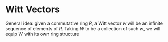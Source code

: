 # Witt Vectors

General idea: given a commutative ring $R$, a Witt vector $w$ will be an infinite sequence of elements of $R$. Taking $W$ to be a collection of such $w$, we will equip $W$ with its own ring structure